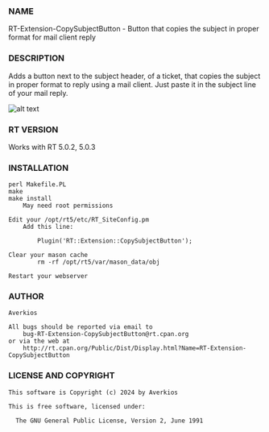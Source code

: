 ### NAME  
  RT-Extension-CopySubjectButton - Button that copies the subject in proper format for mail client reply

### DESCRIPTION  
  Adds a button next to the subject header, of a ticket, that copies the subject in proper format to reply using a mail client. Just paste it in the subject line of your mail reply.
  
  ![alt text](https://raw.githubusercontent.com/averkios/RT-Extension-CopySubjectButton/master/CopySubjectButtonDemo.gif?raw=true)

### RT VERSION  
  Works with RT 5.0.2, 5.0.3

### INSTALLATION  
    perl Makefile.PL
    make
    make install
        May need root permissions

    Edit your /opt/rt5/etc/RT_SiteConfig.pm
        Add this line:

            Plugin('RT::Extension::CopySubjectButton');

    Clear your mason cache
            rm -rf /opt/rt5/var/mason_data/obj

    Restart your webserver

### AUTHOR  
    Averkios

    All bugs should be reported via email to
        bug-RT-Extension-CopySubjectButton@rt.cpan.org
    or via the web at
        http://rt.cpan.org/Public/Dist/Display.html?Name=RT-Extension-CopySubjectButton
### LICENSE AND COPYRIGHT  
    This software is Copyright (c) 2024 by Averkios

    This is free software, licensed under:

      The GNU General Public License, Version 2, June 1991
